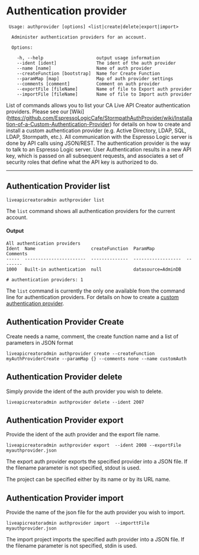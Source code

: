 # Authentication provider

```
 Usage: authprovider [options] <list|create|delete|export|import>

  Administer authentication providers for an account.

  Options:

    -h, --help                    output usage information
    --ident [ident]               The ident of the auth provider
    --name [name]                 Name of auth provider
    --createFunction [bootstrap]  Name for Create Function
    --paramMap [map]              Map of auth provider settings
    --comments [comment]          Comment on auth provider
    --exportFile [fileName]       Name of file to Export auth provider
    --importFile [fileName]       Name of file to Import auth provider
```

List of commands allows you to list your CA Live API Creator authentication providers. Please see our [Wiki] (https://github.com/EspressoLogicCafe/StormpathAuthProvider/wiki/Installation-of-a-Custom-Authentication-Provider) for details on how to create and install a custom authentication provider (e.g. Active Directory, LDAP, SQL, LDAP, Stormpath, etc.). All communication with the Espresso Logic server is done by API calls using JSON/REST.  The authentication provider is the way to talk to an Espresso Logic server.  User Authentication results in a new API key, which is passed on all subsequent requests, and associates a set of security roles that define what the API key is authorized to do.

***
## Authentication Provider list
    liveapicreatoradmin authprovider list

The `list` command shows all authentication providers for the current account.

#### Output
    All authentication providers
    Ident  Name                     createFunction  ParamMap            Comments
    -----  -----------------------  --------------  ------------------  --------
    1000   Built-in authentication  null            datasource=AdminDB          
    
    # authentication providers: 1

The `list` command is currently the only one available from the command line for
authentication providers. For details on how to create a [custom authentication provider](http://ca-doc.espressologic.com/docs/logic-designer/security/authentication/custom-authentication-provider).

## Authentication Provider Create
Create needs a name, comment, the create function name and a list of parameters in JSON format 
```
liveapicreatoradmin authprovider create --createFunction myAuthProviderCreate --paramMap {} --comments none --name customAuth
```

## Authentication Provider delete
Simply provide the ident of the auth provider you wish to delete.
```
liveapicreatoradmin authprovider delete --ident 2007
```

## Authentication Provider export
Provide the ident of the auth provider and the export file name.
```
liveapicreatoradmin authprovider export  --ident 2008 --exportFile myauthprovider.json
```
The export auth provider exports the specified provider into a JSON file. If the filename parameter is not specified, stdout is used.

The project can be specified either by its name or by its URL name.
## Authentication Provider import
Provide the name of the json file for the auth provider you wish to import.
```
liveapicreatoradmin authprovider import  --importtFile myauthprovider.json
```
The import project imports the specified auth provider into a JSON file. If the filename parameter is not specified, stdin is used.



